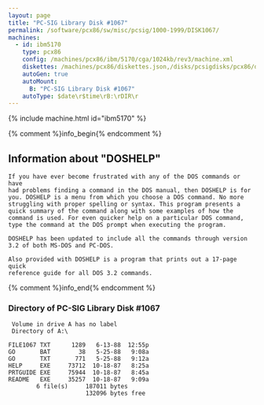 ```yaml
---
layout: page
title: "PC-SIG Library Disk #1067"
permalink: /software/pcx86/sw/misc/pcsig/1000-1999/DISK1067/
machines:
  - id: ibm5170
    type: pcx86
    config: /machines/pcx86/ibm/5170/cga/1024kb/rev3/machine.xml
    diskettes: /machines/pcx86/diskettes.json,/disks/pcsigdisks/pcx86/diskettes.json
    autoGen: true
    autoMount:
      B: "PC-SIG Library Disk #1067"
    autoType: $date\r$time\rB:\rDIR\r
---
```


{% include machine.html id="ibm5170" %}

{% comment %}info_begin{% endcomment %}

## Information about "DOSHELP"

    If you have ever become frustrated with any of the DOS commands or have
    had problems finding a command in the DOS manual, then DOSHELP is for
    you. DOSHELP is a menu from which you choose a DOS command. No more
    struggling with proper spelling or syntax. This program presents a
    quick summary of the command along with some examples of how the
    command is used. For even quicker help on a particular DOS command,
    type the command at the DOS prompt when executing the program.
    
    DOSHELP has been updated to include all the commands through version
    3.2 of both MS-DOS and PC-DOS.
    
    Also provided with DOSHELP is a program that prints out a 17-page quick
    reference guide for all DOS 3.2 commands.
{% comment %}info_end{% endcomment %}


### Directory of PC-SIG Library Disk #1067

     Volume in drive A has no label
     Directory of A:\

    FILE1067 TXT      1289   6-13-88  12:55p
    GO       BAT        38   5-25-88   9:08a
    GO       TXT       771   5-25-88   9:12a
    HELP     EXE     73712  10-18-87   8:25a
    PRTGUIDE EXE     75944  10-18-87   8:45a
    README   EXE     35257  10-18-87   9:09a
            6 file(s)     187011 bytes
                          132096 bytes free
